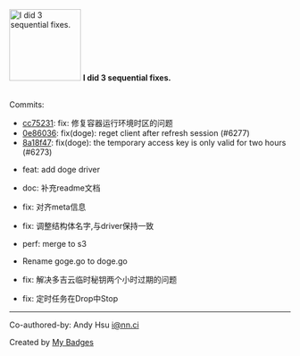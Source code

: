 <img src="https://my-badges.github.io/my-badges/fix-3.png" alt="I did 3 sequential fixes." title="I did 3 sequential fixes." width="128">
<strong>I did 3 sequential fixes.</strong>
<br><br>

Commits:

- <a href="https://github.com/eryajf/alist/commit/cc752316c1e300a3f20c51608610d355565d3af6">cc75231</a>: fix: 修复容器运行环境时区的问题
- <a href="https://github.com/eryajf/alist/commit/0e86036874a7576c99991dcf6b462a0cce51bb8b">0e86036</a>: fix(doge): reget client after refresh session (#6277)
- <a href="https://github.com/eryajf/alist/commit/8a18f47e68d145b3c5287c7767dc3a33a54ae083">8a18f47</a>: fix(doge): the temporary access key is only valid for two hours (#6273)

* feat: add doge driver

* doc: 补充readme文档

* fix: 对齐meta信息

* fix: 调整结构体名字,与driver保持一致

* perf: merge to s3

* Rename goge.go to doge.go

* fix: 解决多吉云临时秘钥两个小时过期的问题

* fix: 定时任务在Drop中Stop

---------

Co-authored-by: Andy Hsu <i@nn.ci>


Created by <a href="https://github.com/my-badges/my-badges">My Badges</a>